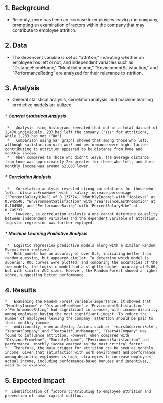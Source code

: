 ## **1. Background**
*   Recently, there has been an increase in employees leaving the company, prompting an examination of factors within the company that may contribute to employee attrition.
  
## **2. Data**
*   The dependent variable is set as "attrition," indicating whether an employee has left or not, and independent variables such as "DistanceFromHome," "MonthlyIncome," "EnvironmentSatisfaction," and "PerformanceRating" are analyzed for their relevance to attrition.


## **3. Analysis** 
*  General statistical analysis, correlation analysis, and machine learning predictive models are utilized.

#####   * General Statistical Analysis
     *   Analysis using histograms revealed that out of a total dataset of 1,470 individuals, 237 had left the company ("Yes" for attrition), while 1,233 had not ("No").
     *   Comparison using bar graphs showed that among those who left, although satisfaction with work and performance were high, factors contributing to attrition appeared to be distance from home and monthly income.
     *   When compared to those who didn't leave, the average distance from home was approximately 2km greater for those who left, and their monthly income was around $2,000 lower.
  
#####   *  Correlation Analysis
     *   Correlation analysis revealed strong correlations for those who left: "DistanceFromHome" with a salary increase percentage ("PercentSalaryHike") of 0.137674, "MonthlyIncome" with "JobLevel" at 0.945540, "EnvironmentSatisfaction" with "YearsSinceLastPromotion" at 0.104580, and "PerformanceRating" with "PercentSalaryHike" at 0.795337.
     *   However, as correlation analysis alone cannot determine causality between independent variables and the dependent variable of attrition, logistic regression was further employed.
  
#####  * Machine Learning Predictive Analysis
     *  Logistic regression predictive models along with a similar Random Forest were analyzed.
     *  Both models had an accuracy of over 0.5, indicating better than random guessing, but appeared similar. To determine which model is superior, ROC curves were plotted, and comparing the accuracies of the two models, the logistic model had a slightly higher accuracy at 0.86, but with similar AUC sizes. However, the Random Forest showed a higher score, suggesting better performance.

## **4. Results**    
    *   Examining the Random Forest variable importance, it showed that "MonthlyIncome" > "DistanceFromHome" > "EnvironmentSatisfaction" >"PerformanceRating" had significant influences, with income disparity among employees having the most significant impact. To reduce the number of employees leaving the company, attention should be paid to their monthly income.
    *   Additionally, when analyzing factors such as "YearsInCurrentRole", "YearsAtCompany" and "YearsWithCurrManager", "YearsAtCompany" was found to influence attrition. However, when compared with "DistanceFromHome", "MonthlyIncome", "EnvironmentSatisfaction" and performance, monthly income emerged as the most critical factor.    
    *   Therefore, the main trigger for attrition can be seen as monthly income. Given that satisfaction with work environment and performance among departing employees is high, strategies to increase employees' actual income, including performance-based bonuses and incentives, need to be explored.

## **5. Expected Impact**
    *  Identification of factors contributing to employee attrition and prevention of human capital outflow.


